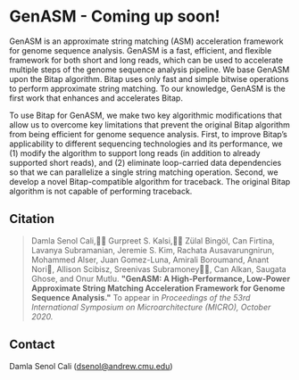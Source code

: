 # GenASM - Coming up soon!
GenASM is an approximate string matching (ASM) acceleration framework for genome sequence analysis. GenASM is a fast, efficient, and flexible framework for both short and long reads, which can be used to accelerate multiple steps of the genome sequence analysis pipeline. We base GenASM upon the Bitap algorithm. Bitap uses only fast and simple bitwise operations to perform approximate string matching. To our knowledge, GenASM is the first work that enhances and accelerates Bitap.

To use Bitap for GenASM, we make two key algorithmic modifications that allow us to overcome key limitations that prevent the original Bitap algorithm from being efficient for genome sequence analysis. First, to improve Bitap’s applicability to different sequencing technologies and its performance, we (1) modify the algorithm to support long reads (in addition to already supported short reads), and (2) eliminate loop-carried data dependencies so that we can parallelize a single string matching operation. Second, we develop a novel Bitap-compatible algorithm for traceback. The original Bitap algorithm is not capable of performing traceback.

## Citation
>Damla Senol Cali,􏰁􏰀 Gurpreet S. Kalsi,􏰁􏰀 Zülal Bingöl, Can Firtina, Lavanya Subramanian, Jeremie S. Kim, Rachata Ausavarungnirun, Mohammed Alser, Juan Gomez-Luna, Amirali Boroumand, Anant Nori􏰁, Allison Scibisz, Sreenivas Subramoney􏰁􏰀, Can Alkan, Saugata Ghose, and Onur Mutlu.
**"GenASM: A High-Performance, Low-Power Approximate String Matching Acceleration Framework for Genome Sequence Analysis."**
To appear in _Proceedings of the 53rd International Symposium on Microarchitecture (MICRO), October 2020._

## Contact
Damla Senol Cali (dsenol@andrew.cmu.edu)
